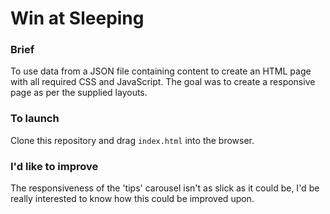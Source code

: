 # Win at Sleeping

### Brief

To use data from a JSON file containing content to create an HTML page with all required CSS and JavaScript. The goal was to create a responsive page as per the supplied layouts.

### To launch

Clone this repository and drag `index.html` into the browser.

### I'd like to improve

The responsiveness of the 'tips' carousel isn't as slick as it could be, I'd be really interested to know how this could be improved upon.
